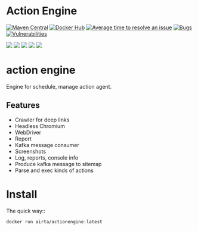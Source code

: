 # Action Engine
[![Maven Central](https://maven-badges.herokuapp.com/maven-central/org.springframework.boot/spring-boot-starter-parent/badge.svg)](https://search.maven.org/artifact/org.springframework.boot/spring-boot-starter-parent)
[![Docker Hub](https://img.shields.io/docker/pulls/allenyinx/airgent.svg?style=flat)](https://cloud.docker.com/u/airta/repository/docker/airta/airgent/)
[![Average time to resolve an issue](http://isitmaintained.com/badge/resolution/allenyinx/ActionAgent.svg)](http://isitmaintained.com/project/allenyinx/ActionAgent "Average time to resolve an issue")
[![Bugs](https://sonarcloud.io/api/project_badges/measure?project=allenyinx_ActionAgent&metric=bugs)](https://sonarcloud.io/dashboard?id=allenyinx_ActionAgent)
[![Vulnerabilities](https://sonarcloud.io/api/project_badges/measure?project=allenyinx_ActionAgent&metric=vulnerabilities)](https://sonarcloud.io/dashboard?id=allenyinx_ActionAgent)

<p align="left">
    <a href="https://codecov.io/gh/allenyinx/actionEngine"><img src="https://codecov.io/gh/allenyinx/actionEngine/branch/develop/graph/badge.svg" /></a>
    <a href='https://circleci.com/gh/allenyinx/actionEngine/tree/develop'><img src='https://circleci.com/gh/allenyinx/actionEngine/tree/develop.svg?style=svg'></a>
    <a href='https://sonarcloud.io/dashboard?id=allenyinx_ActionAgent'><img src='https://sonarcloud.io/api/project_badges/measure?project=allenyinx_ActionAgent&metric=alert_status'></a>
    <a href='https://travis-ci.org/allenyinx/actionEngine'><img src='https://travis-ci.org/allenyinx/actionEngine.svg?branch=develop'></a>
    <a href='http://52.175.51.58:8080/job/ActionEngine/'><img src='http://52.175.51.58:8080/buildStatus/icon?job=ActionEngine'></a>
    </p>

# action engine
Engine for schedule, manage action agent.


## Features
* Crawler for deep links
* Headless Chromium
* WebDriver
* Report
* Kafka message consumer
* Screenshots
* Log, reports, console info
* Produce kafka message to sitemap
* Parse and exec kinds of actions

Install
=======

The quick way::

    docker run airta/actionengine:latest


